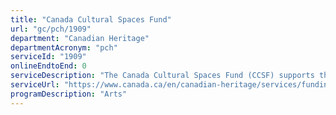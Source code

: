```yaml
---
title: "Canada Cultural Spaces Fund"
url: "gc/pch/1909"
department: "Canadian Heritage"
departmentAcronym: "pch"
serviceId: "1909"
onlineEndtoEnd: 0
serviceDescription: "The Canada Cultural Spaces Fund (CCSF) supports the improvement of physical conditions for arts, heritage, culture and creative innovation. The Fund supports renovation and construction projects, the acquisition of specialized equipment and feasibility studies related to cultural spaces."
serviceUrl: "https://www.canada.ca/en/canadian-heritage/services/funding/cultural-spaces-fund.html"
programDescription: "Arts"
---
```

